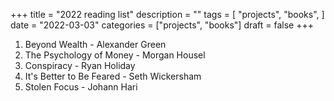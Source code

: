 +++
title = "2022 reading list"
description = ""
tags = [
    "projects",
    "books",
]
date = "2022-03-03"
categories = ["projects",
              "books"]
draft = false
+++

1. Beyond Wealth - Alexander Green
2. The Psychology of Money - Morgan Housel
3. Conspiracy - Ryan Holiday
4. It's Better to Be Feared - Seth Wickersham
5. Stolen Focus - Johann Hari
